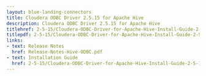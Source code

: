 ```yaml
---
layout: blue-landing-connectors
title: Cloudera ODBC Driver 2.5.15 for Apache Hive
description: Cloudera ODBC Driver 2.5.15 for Apache Hive
titlehref: 2-5-15/Cloudera-ODBC-Driver-for-Apache-Hive-Install-Guide-2-5-15.pdf
titlepdf: 2-5-15/Cloudera-ODBC-Driver-for-Apache-Hive-Install-Guide-2-5-15.pdf
links:
- text: Release Notes
  href: Release-Notes-Hive-ODBC.pdf
- text: Installation Guide
  href: 2-5-15/Cloudera-ODBC-Driver-for-Apache-Hive-Install-Guide-2-5-15.pdf
---
```

